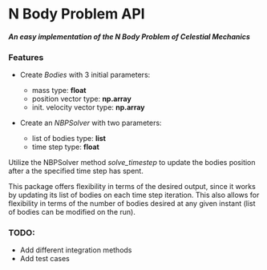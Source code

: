 # N Body Problem API
#### *An easy implementation of the N Body Problem of Celestial Mechanics*

### Features
- Create *Bodies* with 3 initial parameters:
  - mass                     type: **float**
  - position vector          type: **np.array**
  - init. velocity vector    type: **np.array**
  
- Create an *NBPSolver* with two parameters:
  - list of bodies      type: **list**
  - time step           type: **float**
    
Utilize the NBPSolver method *solve_timestep* to update the bodies position after a the specified time step has spent.

This package offers flexibility in terms of the desired output, since it works by updating its list of bodies on each time step iteration. This also allows for flexibility in terms of the number of bodies desired at any given instant (list of bodies can be modified on the run).

### TODO:
  - Add different integration methods
  - Add test cases
